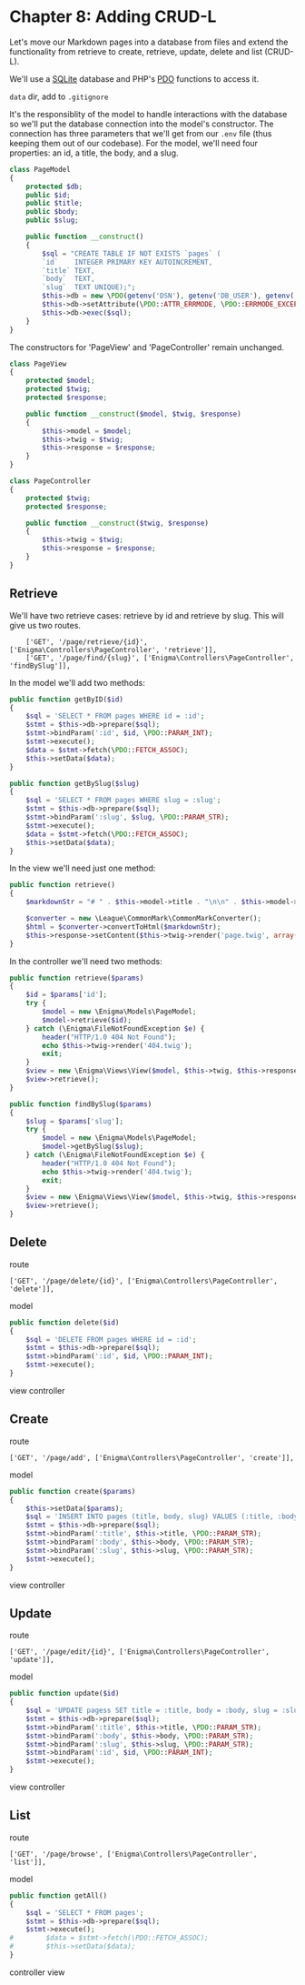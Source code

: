 # Chapter 8: Adding CRUD-L

Let's move our Markdown pages into a database from files and extend the functionality from
retrieve to create, retrieve, update, delete and list (CRUD-L).

We'll use a [SQLite](https://sqlite.org/) database and PHP's [PDO](http://php.net/manual/en/intro.pdo.php)
functions to access it.

`data` dir, add to `.gitignore`

It's the responsiblity of the model to handle interactions with the database so we'll
put the database connection into the model's constructor. The connection has three parameters that
we'll get from our `.env` file (thus keeping them out of our codebase). For the model, we'll need four
properties: an id, a title, the body, and a slug.

```php
class PageModel
{
    protected $db;
    public $id;
    public $title;
    public $body;
    public $slug;

    public function __construct()
    {
        $sql = "CREATE TABLE IF NOT EXISTS `pages` (
    	`id`	INTEGER PRIMARY KEY AUTOINCREMENT,
    	`title`	TEXT,
    	`body`	TEXT,
    	`slug`	TEXT UNIQUE);";
        $this->db = new \PDO(getenv('DSN'), getenv('DB_USER'), getenv('DB_PASSWD'));
        $this->db->setAttribute(\PDO::ATTR_ERRMODE, \PDO::ERRMODE_EXCEPTION);
        $this->db->exec($sql);
    }
}
```

The constructors for 'PageView' and 'PageController' remain unchanged.

```php
class PageView
{
    protected $model;
    protected $twig;
    protected $response;

    public function __construct($model, $twig, $response)
    {
        $this->model = $model;
        $this->twig = $twig;
        $this->response = $response;
    }
}
```

```php
class PageController
{
    protected $twig;
    protected $response;

    public function __construct($twig, $response)
    {
        $this->twig = $twig;
        $this->response = $response;
    }
}
```

## Retrieve

We'll have two retrieve cases: retrieve by id and retrieve by slug. This will give
us two routes.

```
    ['GET', '/page/retrieve/{id}', ['Enigma\Controllers\PageController', 'retrieve']],
    ['GET', '/page/find/{slug}', ['Enigma\Controllers\PageController', 'findBySlug']],
```

In the model we'll add two methods:

```php
public function getByID($id)
{
    $sql = 'SELECT * FROM pages WHERE id = :id';
    $stmt = $this->db->prepare($sql);
    $stmt->bindParam(':id', $id, \PDO::PARAM_INT);
    $stmt->execute();
    $data = $stmt->fetch(\PDO::FETCH_ASSOC);
    $this->setData($data);
}

public function getBySlug($slug)
{
    $sql = 'SELECT * FROM pages WHERE slug = :slug';
    $stmt = $this->db->prepare($sql);
    $stmt->bindParam(':slug', $slug, \PDO::PARAM_STR);
    $stmt->execute();
    $data = $stmt->fetch(\PDO::FETCH_ASSOC);
    $this->setData($data);
}
```

In the view we'll need just one method:

```php
public function retrieve()
{
    $markdownStr = "# " . $this->model->title . "\n\n" . $this->model->body;

    $converter = new \League\CommonMark\CommonMarkConverter();
    $html = $converter->convertToHtml($markdownStr);
    $this->response->setContent($this->twig->render('page.twig', array('html' => $html)));
}

```

In the controller we'll need two methods:

```php
public function retrieve($params)
{
    $id = $params['id'];
    try {
        $model = new \Enigma\Models\PageModel;
        $model->retrieve($id);
    } catch (\Enigma\FileNotFoundException $e) {
        header("HTTP/1.0 404 Not Found");
        echo $this->twig->render('404.twig');
        exit;
    }
    $view = new \Enigma\Views\View($model, $this->twig, $this->response);
    $view->retrieve();
}

public function findBySlug($params)
{
    $slug = $params['slug'];
    try {
        $model = new \Enigma\Models\PageModel;
        $model->getBySlug($slug);
    } catch (\Enigma\FileNotFoundException $e) {
        header("HTTP/1.0 404 Not Found");
        echo $this->twig->render('404.twig');
        exit;
    }
    $view = new \Enigma\Views\View($model, $this->twig, $this->response);
    $view->retrieve();
}

```


## Delete

route

```
['GET', '/page/delete/{id}', ['Enigma\Controllers\PageController', 'delete']],
```
model

```php
public function delete($id)
{
    $sql = 'DELETE FROM pages WHERE id = :id';
    $stmt = $this->db->prepare($sql);
    $stmt->bindParam(':id', $id, \PDO::PARAM_INT);
    $stmt->execute();
}
```

view
controller

## Create

route

```
['GET', '/page/add', ['Enigma\Controllers\PageController', 'create']],
```
model

```php
public function create($params)
{
    $this->setData($params);
    $sql = 'INSERT INTO pages (title, body, slug) VALUES (:title, :body, :slug)';
    $stmt = $this->db->prepare($sql);
    $stmt->bindParam(':title', $this->title, \PDO::PARAM_STR);
    $stmt->bindParam(':body', $this->body, \PDO::PARAM_STR);
    $stmt->bindParam(':slug', $this->slug, \PDO::PARAM_STR);
    $stmt->execute();
}
```

view
controller

## Update

route

```
['GET', '/page/edit/{id}', ['Enigma\Controllers\PageController', 'update']],
```

model

```php
public function update($id)
{
    $sql = 'UPDATE pagess SET title = :title, body = :body, slug = :slug WHERE id = :id';
    $stmt = $this->db->prepare($sql);
    $stmt->bindParam(':title', $this->title, \PDO::PARAM_STR);
    $stmt->bindParam(':body', $this->body, \PDO::PARAM_STR);
    $stmt->bindParam(':slug', $this->slug, \PDO::PARAM_STR);
    $stmt->bindParam(':id', $id, \PDO::PARAM_INT);
    $stmt->execute();
}
```

view
controller

## List

route

```
['GET', '/page/browse', ['Enigma\Controllers\PageController', 'list']],
```

model

```php
public function getAll()
{
    $sql = 'SELECT * FROM pages';
    $stmt = $this->db->prepare($sql);
    $stmt->execute();
#        $data = $stmt->fetch(\PDO::FETCH_ASSOC);
#        $this->setData($data);
}

```

controller
view
